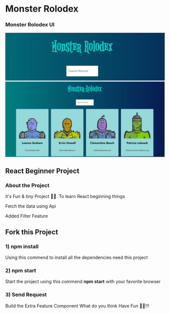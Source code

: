# Monster Rolodex

### Monster Rolodex UI

<img src="./src/images/monster title.jpg" alt="" srcset="" />
<img src="./src/images/monster rolodex.jpg" alt="" srcset="" />

## React Beginner Project

### About the Project

<p>it's Fun & tiny Project 🤩🤩. To learn React beginning things</p>
<p>Fetch the data using Api</p>
<p>Added Filter Feature</p>

## Fork this Project

### 1) npm install

<p>Using this commend to install all the dependencies need this project</p>

### 2) npm start

<p>Start the project using this commend <b>npm start</b> with your favorite browser</p>

### 3) Send Request

<p>Build the Extra Feature Component What do you think Have Fun 🤩🤩!!!</p>
